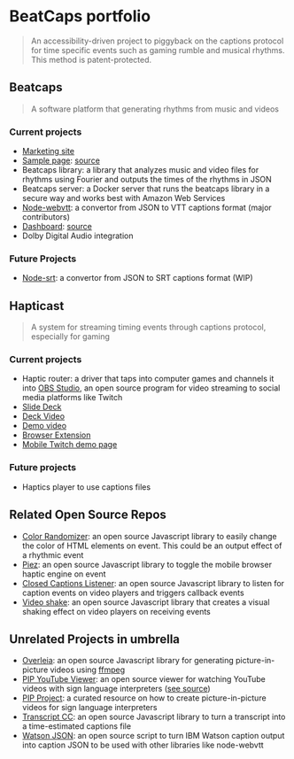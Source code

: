 # BeatCaps portfolio

> An accessibility-driven project to piggyback on the captions protocol for time specific events such as gaming rumble and musical rhythms. This method is patent-protected.

## Beatcaps

> A software platform that generating rhythms from music and videos

### Current projects

* [Marketing site](https://www.beatcaps.io/)
* [Sample page](https://goatandsheep.github.io/beatcaps-sample/): [source](https://github.com/goatandsheep/beatcaps-sample)
* Beatcaps library: a library that analyzes music and video files for rhythms using Fourier and outputs the times of the rhythms in JSON
* Beatcaps server: a Docker server that runs the beatcaps library in a secure way and works best with Amazon Web Services
* [Node-webvtt](https://github.com/osk/node-webvtt/): a convertor from JSON to VTT captions format (major contributors)
* [Dashboard](https://app.beatcaps.io/): [source](https://github.com/goatandsheep/beatcaps-react)
* Dolby Digital Audio integration

### Future Projects

* [Node-srt](https://github.com/goatandsheep/node-srt/): a convertor from JSON to SRT captions format (WIP)

## Hapticast

> A system for streaming timing events through captions protocol, especially for gaming

### Current projects

* Haptic router: a driver that taps into computer games and channels it into [OBS Studio](https://obsproject.com/), an open source program for video streaming to social media platforms like Twitch
* [Slide Deck](https://docs.google.com/presentation/d/1TeZfb4tftIsxQ-1Zd-7kaAQG1lgAyOUo6bCtmrGt-NY/edit?usp=sharing)
* [Deck Video](https://www.youtube.com/watch?v=iGXXlaUfa8w)
* [Demo video](https://www.youtube.com/watch?v=J0VdJMUe9lE)
* [Browser Extension](https://gist.github.com/goatandsheep/06c8885aecd0366653e0f8885066e311)
* [Mobile Twitch demo page](https://goatandsheep.github.io/hapticast/)

### Future projects

* Haptics player to use captions files

## Related Open Source Repos

* [Color Randomizer](https://github.com/goatandsheep/color-randomizer): an open source Javascript library to easily change the color of HTML elements on event. This could be an output effect of a rhythmic event
* [Piez](https://github.com/goatandsheep/piez): an open source Javascript library to toggle the mobile browser haptic engine on event
* [Closed Captions Listener](https://github.com/goatandsheep/closed-captions-listener): an open source Javascript library to listen for caption events on video players and triggers callback events
* [Video shake](https://github.com/goatandsheep/video-shake): an open source Javascript library that creates a visual shaking effect on video players on receiving events

## Unrelated Projects in umbrella

* [Overleia](https://github.com/goatandsheep/overleia): an open source Javascript library for generating picture-in-picture videos using [ffmpeg](https://ffmpeg.org/)
* [PIP YouTube Viewer](https://goatandsheep.github.io/pip/): an open source viewer for watching YouTube videos with sign language interpreters ([see source](https://github.com/goatandsheep/pip))
* [PIP Project](https://github.com/goatandsheep/pip/wiki): a curated resource on how to create picture-in-picture videos for sign language interpreters 
* [Transcript CC](https://github.com/goatandsheep/transcript-cc): an open source Javascript library to turn a transcript into a time-estimated captions file
* [Watson JSON](https://github.com/goatandsheep/watson-json): an open source script to turn IBM Watson caption output into caption JSON to be used with other libraries like node-webvtt

